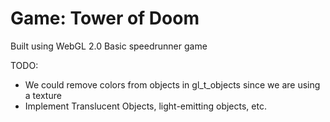 # Game: Tower of Doom
Built using WebGL 2.0
Basic speedrunner game

TODO: 
* We could remove colors from objects in gl_t_objects since we are using a texture
* Implement Translucent Objects, light-emitting objects, etc.